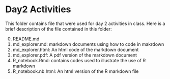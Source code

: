 # Day2 Activities

This folder contains file that were used for day 2 activities in class. Here is a brief description of the file contained in this folder:

0. README.md
1. md_explorer.md: markdown documents using how to code in makrdown
2.  md_explorer.html: An html code of the markdown document
3.  md_explorer.pdf: A pdf version of the markdown document
4. R_notebook.Rmd: contains codes used to illustrate the use of R markdown
5. R_notebook.nb.html: An html version of the R markdown file

